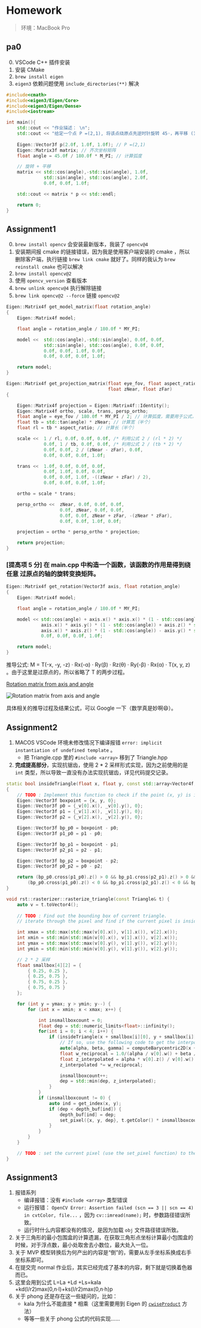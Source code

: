 # Homework

> 环境：MacBook Pro

## pa0

0. VSCode C++ 插件安装
1. 安装 CMake
2. `brew install eigen`
3. `eigen3` 依赖问题使用 `include_directories(**)` 解决

```c++
#include<cmath>
#include<eigen3/Eigen/Core>
#include<eigen3/Eigen/Dense>
#include<iostream>

int main(){
    std::cout << "作业描述： \n";
    std::cout << "给定一个点 P =(2,1), 将该点绕原点先逆时针旋转 45◦，再平移 (1,2), 计算出 变换后点的坐标(要求用齐次坐标进行计算)。 \n";
    
    Eigen::Vector3f p(2.0f, 1.0f, 1.0f); // P =(2,1)
    Eigen::Matrix3f matrix; // 齐次坐标矩阵
    float angle = 45.0f / 180.0f * M_PI; // 计算弧度

    // 旋转 + 平移
    matrix << std::cos(angle),-std::sin(angle), 1.0f,
              std::sin(angle), std::cos(angle), 2.0f,
              0.0f, 0.0f, 1.0f;

    std::cout << matrix * p << std::endl;

    return 0;
}
```

## Assignment1

0. `brew install opencv` 会安装最新版本，我装了 `opencv@4`
1. 安装期间报 cmake 的链接错误，因为我是使用客户端安装的 cmake ，所以删除客户端，执行链接 `brew link cmake` 就好了。同样的我认为 `brew reinstall cmake` 也可以解决
2. `brew install opencv@2`
3. 使用 `opencv_version` 查看版本
4. `brew unlink opencv@4` 执行解除链接
5. `brew link opencv@2 --force` 链接 `opencv@2`

```c++
Eigen::Matrix4f get_model_matrix(float rotation_angle)
{
    Eigen::Matrix4f model;

    float angle = rotation_angle / 180.0f * MY_PI;

    model <<  std::cos(angle),-std::sin(angle), 0.0f, 0.0f,
              std::sin(angle), std::cos(angle), 0.0f, 0.0f,
              0.0f, 0.0f, 1.0f, 0.0f,
              0.0f, 0.0f, 0.0f, 1.0f;

    return model;
}

Eigen::Matrix4f get_projection_matrix(float eye_fov, float aspect_ratio,
                                      float zNear, float zFar)
{

    Eigen::Matrix4f projection = Eigen::Matrix4f::Identity();
    Eigen::Matrix4f ortho, scale, trans, persp_ortho;
    float angle = eye_fov / 180.0f * MY_PI / 2; // 计算弧度，需要用于公式，所以除 2
    float tb = std::tan(angle) * zNear; // 计算宽（半个）
    float rl = tb * aspect_ratio; // 计算长（半个）

    scale <<  1 / rl, 0.0f, 0.0f, 0.0f, /* 利用公式 2 / (rl * 2) */
              0.0f, 1 / tb, 0.0f, 0.0f, /* 利用公式 2 / (tb * 2) */
              0.0f, 0.0f, 2 / (zNear - zFar), 0.0f,
              0.0f, 0.0f, 0.0f, 1.0f;

    trans <<  1.0f, 0.0f, 0.0f, 0.0f,
              0.0f, 1.0f, 0.0f, 0.0f,
              0.0f, 0.0f, 1.0f, -((zNear + zFar) / 2),
              0.0f, 0.0f, 0.0f, 1.0f;

    ortho = scale * trans;

    persp_ortho <<  zNear, 0.0f, 0.0f, 0.0f,
                    0.0f, zNear, 0.0f, 0.0f,
                    0.0f, 0.0f, zNear + zFar, -(zNear * zFar),
                    0.0f, 0.0f, 1.0f, 0.0f;

    projection = ortho * persp_ortho * projection;

    return projection;
}
```

### [提高项 5 分] 在 main.cpp 中构造一个函数，该函数的作用是得到绕任意 过原点的轴的旋转变换矩阵。

```c++
Eigen::Matrix4f get_rotation(Vector3f axis, float rotation_angle)
{
    Eigen::Matrix4f model;

    float angle = rotation_angle / 180.0f * MY_PI;

    model << std::cos(angle) + axis.x() * axis.x() * (1 - std::cos(angle)), axis.x() * axis.y() * (1 - std::cos(angle)) - axis.z() * std::sin(angle), axis.x() * axis.z() * (1 - std::cos(angle)) + axis.y() * std::sin(angle), 0.0f,
             axis.x() * axis.y() * (1 - std::cos(angle)) + axis.z() * std::sin(angle), std::cos(angle) + axis.y() * axis.y() * (1 - std::cos(angle)), axis.y() * axis.z() * (1 - std::cos(angle)) - axis.x() * std::sin(angle), 0.0f,
             axis.x() * axis.z() * (1 - std::cos(angle)) - axis.y() * std::sin(angle), axis.z() * axis.y() * (1 - std::cos(angle)) + axis.x() * std::sin(angle), std::cos(angle) + axis.z() * axis.z() * (1 - std::cos(angle)), 0.0f,
             0.0f, 0.0f, 0.0f, 1.0f;

    return model;
}
```

推导公式: M = T(-x, -y, -z) · Rx(-α) · Ry(β) · Rz(θ) · Ry(-β) · Rx(α) · T(x, y, z) 。由于这里是过原点的，所以省略了 T 的两步过程。

[Rotation matrix from axis and angle](https://en.wikipedia.org/wiki/Rotation_matrix#Rotation_matrix_from_axis_and_angle)

![Rotation matrix from axis and angle](https://wikimedia.org/api/rest_v1/media/math/render/svg/f259f80a746ee20d481f9b7f600031084358a27c)

具体相关的推导过程及结果公式，可以 Google 一下（数学真是妙啊😄）。

## Assignment2

1. MACOS VSCode 环境未修改情况下编译报错 `error: implicit instantiation of undefined template` 。
    -  把 Triangle.cpp 里的 `#include <array>` 移到了 Triangle.hpp
2. **完成提高部分**，实现抗锯齿，使用 2 * 2 采样形式实现，因为之前使用的是 `int` 类型，所以导致一直没有办法实现抗锯齿，详见代码提交记录。


```c++
static bool insideTriangle(float x, float y, const std::array<Vector4f, 3> _v)
{   
    // TODO : Implement this function to check if the point (x, y) is inside the triangle represented by _v[0], _v[1], _v[2]
    Eigen::Vector3f boxpoint = {x, y, 0};
    Eigen::Vector3f p0 = {_v[0].x(), _v[0].y(), 0};
    Eigen::Vector3f p1 = {_v[1].x(), _v[1].y(), 0};
    Eigen::Vector3f p2 = {_v[2].x(), _v[2].y(), 0};

    Eigen::Vector3f bp_p0 = boxpoint - p0;
    Eigen::Vector3f p1_p0 = p1 - p0;

    Eigen::Vector3f bp_p1 = boxpoint - p1;
    Eigen::Vector3f p2_p1 = p2 - p1;

    Eigen::Vector3f bp_p2 = boxpoint - p2;
    Eigen::Vector3f p0_p2 = p0 - p2;

    return (bp_p0.cross(p1_p0).z() > 0 && bp_p1.cross(p2_p1).z() > 0 && bp_p2.cross(p0_p2).z() > 0) ||
        (bp_p0.cross(p1_p0).z() < 0 && bp_p1.cross(p2_p1).z() < 0 && bp_p2.cross(p0_p2).z() < 0);
}

void rst::rasterizer::rasterize_triangle(const Triangle& t) {
    auto v = t.toVector4();
    
    // TODO : Find out the bounding box of current triangle.
    // iterate through the pixel and find if the current pixel is inside the triangle

    int xmax = std::max(std::max(v[0].x(), v[1].x()), v[2].x());
    int xmin = std::min(std::min(v[0].x(), v[1].x()), v[2].x());
    int ymax = std::max(std::max(v[0].y(), v[1].y()), v[2].y());
    int ymin = std::min(std::min(v[0].y(), v[1].y()), v[2].y());

    // 2 * 2 采样
    float smallbox[4][2] = {
        { 0.25, 0.25 },
        { 0.25, 0.75 },
        { 0.75, 0.25 },
        { 0.75, 0.75 }
    };

    for (int y = ymax; y > ymin; y--) {
        for (int x = xmin; x < xmax; x++) {

            int insmallboxcount = 0;
            float dep = std::numeric_limits<float>::infinity();
            for(int i = 0; i < 4; i++) {
                if (insideTriangle(x + smallbox[i][0], y + smallbox[i][1], v)) {
                    // If so, use the following code to get the interpolated z value.
                    auto[alpha, beta, gamma] = computeBarycentric2D(x + smallbox[i][0], y + smallbox[i][1], t.v);
                    float w_reciprocal = 1.0/(alpha / v[0].w() + beta / v[1].w() + gamma / v[2].w());
                    float z_interpolated = alpha * v[0].z() / v[0].w() + beta * v[1].z() / v[1].w() + gamma * v[2].z() / v[2].w();
                    z_interpolated *= w_reciprocal;

                    insmallboxcount++;
                    dep = std::min(dep, z_interpolated);
                }
            }
            if (insmallboxcount != 0) {
                auto ind = get_index(x, y);
                if (dep < depth_buf[ind]) {
                    depth_buf[ind] = dep;
                    set_pixel({x, y, dep}, t.getColor() * insmallboxcount / 4.0);
                }
            }
        }
    }

    // TODO : set the current pixel (use the set_pixel function) to the color of the triangle (use getColor function) if it should be painted.
}
```

## Assignment3

1. 报错系列
    - 编译报错：没有 `#include <array>` 类型错误
    - 运行报错： `OpenCV Error: Assertion failed (scn == 3 || scn == 4) in cvtColor, file...` ，因为 `cv::imread(name);` 时，参数路径错误所致。
    - 运行时什么内容都没有的情况，是因为加载 `obj` 文件路径错误所致。
2. 关于三角形的最小包围盒的计算遗漏，在获取三角形点坐标计算最小包围盒的时候，对于浮点数，最小处取舍去小数位，最大处入一位。
3. 关于 MVP 模型转换后为何产出的内容是“倒”的，需要从左手坐标系换成右手坐标系即可。
4. 在提交完 normal 作业后，其实已经完成了基本的内容，剩下就是切换着色器而已。
5. 这里会用到公式 L=La +Ld +Ls=kaIa +kd(I/r2)max(0,n·l)+ks(I/r2)max(0,n·h)p
6. 关于 phong 还是存在这一些疑问的，比如：
    - kaIa 为什么不能直接 * 相乘（这里需要用到 Eigen 的 [`cwiseProduct`](https://eigen.tuxfamily.org/dox/group__TutorialArrayClass.html) 方法）
    - 等等一些关于 phong 公式的代码实现……
